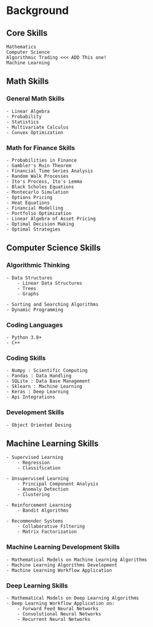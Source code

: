 # Background

## Core Skills
    Mathematics 
    Computer Science 
    Algorithmic Trading <<< ADD This one!
    Machine Learning

## Math Skills

### General Math Skills
    - Linear Algebra
    - Probability
    - Statistics
    - Multivariate Calculus
    - Convex Optimization
    
### Math for Finance Skills
    - Probabilities in Finance
    - Gambler's Ruin Theorem
    - Financial Time Series Analysis
    - Random Walk Processes
    - Ito's Process, Ito's Lemma
    - Black Scholes Equations
    - Montecarlo Simulation
    - Options Pricing
    - Heat Equations
    - Financial Modelling
    - Portfolio Optimization
    - Linear Algebra of Asset Pricing
    - Optimal Decision Making 
    - Optimal Strategies

## Computer Science Skills

### Algorithmic Thinking
    - Data Structures
        - Linear Data Structures
        - Trees
        - Graphs
        
    - Sorting and Searching Algorithms
    - Dynamic Programming

### Coding Languages
    - Python 3.8+
    - C++
    
### Coding Skills
    - Numpy : Scientific Computing
    - Pandas : Data Handling
    - SQLite : Data Base Management
    - Sklearn : Machine Learning
    - Keras : Deep Learning
    - Api Integrations

### Development Skills
    - Object Oriented Desing
    
## Machine Learning Skills
    - Supervised Learning
        - Regression
        - Classification

    - Unsupervised Learning
        - Principal Component Analysis
        - Anomaly Detection
        - Clustering

    - Reinforcement Learning
        - Bandit Algorithms

    - Recommender Systems
        - Collaborative Filtering
        - Matrix Factorization

### Machine Learning Development Skills 
    - Mathematical Models on Machine Learning Algorithms
    - Machine Learning Algorithms Development
    - Machine Learning Workflow Application
    
### Deep Learning Skills
    - Mathematical Models on Deep Learning Algorithms
    - Deep Learning Workflow Application on:
        - Forward Feed Neural Networks
        - Convolutional Neural Networks
        - Recurrent Neural Networks

